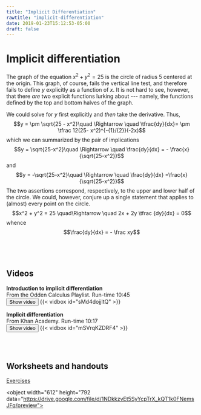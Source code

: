 ```yaml
---
title: "Implicit Differentiation"
rawtitle: "implicit-differentiation"
date: 2019-01-23T15:12:53-05:00
draft: false
---
```



# Implicit differentiation

The graph of the equation $x^2 + y^2 = 25$ is the circle of radius $5$ centered at the origin. This graph, of course, fails the vertical line test, and therefore fails to define $y$ explicitly as a function of $x$. It is not hard to see, however, that there _are_ two explicit functions lurking about --- namely, the functions defined by the top and bottom halves of the graph. 

We could solve for $y$ first explicitly and _then_ take the derivative. Thus, 
$$y = \pm \sqrt{25 - x^2}\quad \Rightarrow \quad \tfrac{dy}{dx}= \pm \tfrac 12(25- x^2)^{-{1}/{2}}(-2x)$$
which we can summarized by the pair of implications
$$y = \sqrt{25-x^2}\quad \Rightarrow \quad \frac{dy}{dx} = - \frac{x}{\sqrt{25-x^2}}$$
and
$$y = -\sqrt{25-x^2}\quad \Rightarrow \quad \frac{dy}{dx} =\frac{x}{\sqrt{25-x^2}}$$
The two assertions correspond, respectively, to the upper and lower half of the circle. We could, however, conjure up a single statement that applies to (almost) every point on the circle. 
$$x^2 + y^2 = 25 \quad\Rightarrow \quad 2x + 2y \tfrac {dy}{dx} = 0$$
whence 
$$\frac{dy}{dx} = - \frac xy$$
<br><br><br>

## Videos

__Introduction to implicit differentiation__<br>
From the Odden Calculus Playlist. Run-time 10:45<br>
<input type="button" class="vid_toggle" value="Show video">
{{< vidbox id="sMd4dojjltQ" >}}


__Implicit differentiation__<br>
From Khan Academy. Run-time 10:17<br>
<input type="button" class="vid_toggle" value="Show video">
{{< vidbox id="mSVrqKZDRF4" >}}

<br/><br/>

## Worksheets and handouts

<a href="https://drive.google.com/file/d/1NDkkzvEt5SyYcpTrX_kQT1k0FNemsJFq/view?usp=sharing">Exercises</a>

<object data="https://docs.google.com/gview?a=v&pid=explorer&chrome=false&api=true&embedded=true&srcid=1NDkkzvEt5SyYcpTrX_kQT1k0FNemsJFq&hl=en&embedded=true" width="612" height="792"></object>

<object width="612" height="792 data="https://drive.google.com/file/d/1NDkkzvEt5SyYcpTrX_kQT1k0FNemsJFq/preview">
    </object>
 